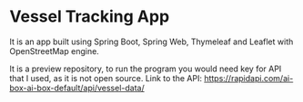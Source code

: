 # Vessel Tracking App

It is an app built using Spring Boot, Spring Web, Thymeleaf and Leaflet with OpenStreetMap engine.

It is a preview repository, to run the program you would need key for API that I used, as it is not open source.
Link to the API: https://rapidapi.com/ai-box-ai-box-default/api/vessel-data/
